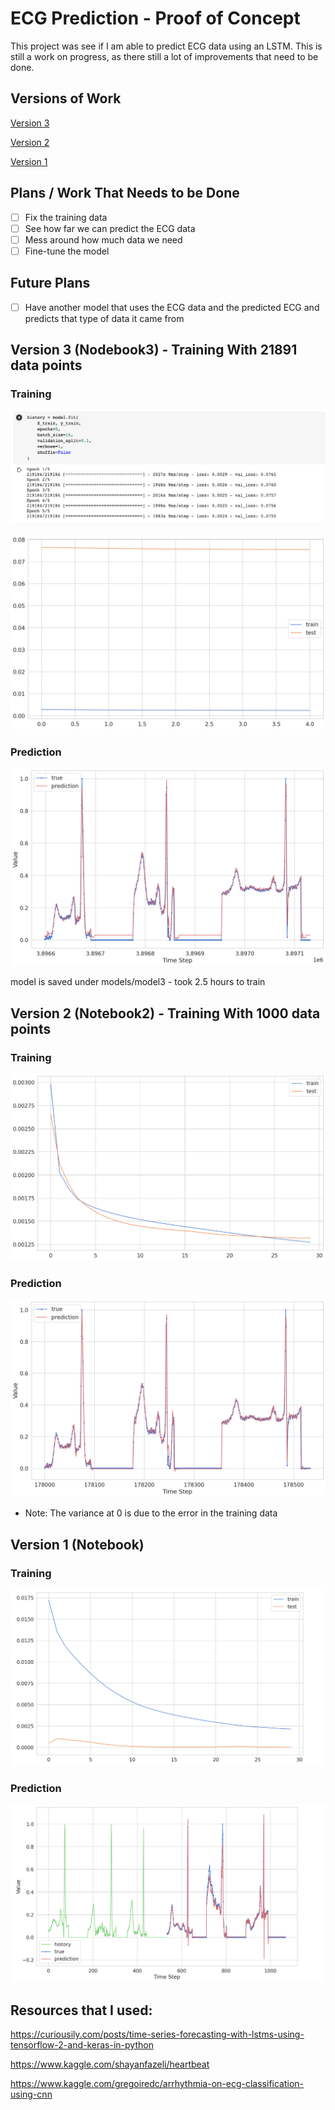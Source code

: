 # ECG Prediction - Proof of Concept

This project was see if I am able to predict ECG data using an LSTM. This is still a work on progress, as there still a lot of improvements that need to be done. 

## Versions of Work

[Version 3](#version-3-nodebook3---training-with-21891-data-points)

[Version 2](#version-2-notebook2---training-with-1000-data-points)

[Version 1](#version-1-notebook)

## Plans / Work That Needs to be Done

- [ ] Fix the training data
- [ ] See how far we can predict the ECG data
- [ ] Mess around how much data we need
- [ ] Fine-tune the model

## Future Plans

- [ ] Have another model that uses the ECG data and the predicted ECG and predicts that type of data it came from 


## Version 3 (Nodebook3) - Training With 21891 data points

### Training

![](images/Training/Notebook_3_Training.png)

![](images/Training/Training_3.png)

### Prediction

![](images/Predictions/ECG_Prediction_3.png)

model is saved under models/model3 - took 2.5 hours to train

## Version 2 (Notebook2) - Training With 1000 data points

### Training

![](images/Training/Training_2.png)

### Prediction 

![](images/Predictions/ECG_Prediction_2.png)

* Note: The variance at 0 is due to the error in the training data
## Version 1 (Notebook)

### Training

![](images/Training/Training.png)

### Prediction

![](images/Predictions/ECG_Prediction.png)

## Resources that I used: 

https://curiousily.com/posts/time-series-forecasting-with-lstms-using-tensorflow-2-and-keras-in-python

https://www.kaggle.com/shayanfazeli/heartbeat

https://www.kaggle.com/gregoiredc/arrhythmia-on-ecg-classification-using-cnn

